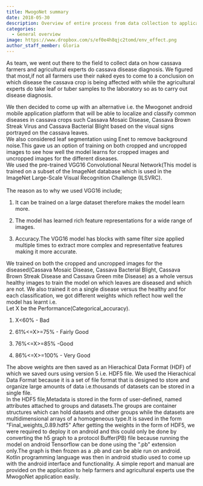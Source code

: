 ```yaml
---
title: MwogoNet summary
date: 2018-05-30
description: Overview of entire process from data collection to application development.
categories:
  - General overview
image: https://www.dropbox.com/s/ef0e4h8qjc2tomd/env_effect.png
author_staff_member: Gloria
---
```


As team, we went out there to the field to collect data on how cassava farmers and agricultural experts do cassava disease diagnosis. We figured that most,if not all farmers use their naked eyes to come to a conclusion on which disease the cassava crop is being affected with while the agricultural experts do take leaf or tuber samples  to the laboratory so as to carry out disease diagnosis.<br/>

We then decided to come up with an alternative i.e. the Mwogonet android mobile application platform that will be able to localize and classify common diseases in cassava crops such Cassava Mosaic Disease, Cassava Brown Streak Virus and Cassava Bacterial Blight based on the visual signs portrayed on the cassava leaves.<br/>
We also considered leaf segmentation using Enet to remove background noise.This gave us an option of training on both cropped and uncropped images to see how well the model learns for cropped images and uncropped images for the different diseases.<br/>
We used the pre-trained VGG16 Convolutional Neural Network(This model is trained on a subset of the ImageNet database which is used in the ImageNet Large-Scale Visual Recognition Challenge (ILSVRC).<br/><br/> The reason as to why we used VGG16 include;<br/> 
1. It can be trained on a large dataset therefore makes the model learn more.

2. The model has learned rich feature representations for a wide range of images.

3. Accuracy.The VGG16 model has blocks with same filter size applied multiple times to extract more complex and representative features making it more accurate.<br/> 

We trained on both the cropped and uncropped images for the diseased(Cassava Mosaic Disease, Cassava Bacterial Blight, Cassava Brown Streak Disease and Cassava Green mite Disease) as a whole versus healthy images to train the model on which leaves are diseased and which are not. We also trained it on a single disease versus the healthy and for each classification, we got different weights which reflect how well the model has learnt i.e.<br/>
Let X be the Performance(Categorical_accuracy).

1. X<60% - Bad

2. 61%<=X>=75% - Fairly Good

3. 76%<=X>=85% -Good

4. 86%<=X>=100% - Very Good

The above weights are then saved as an Hierachical Data Format (HDF) of which we saved ours using version 5 i.e. HDF5 file. We used the Hierachical Data Format because it is a set of file format that is designed to store and organize large amounts of data i.e.thousands of datasets can be stored in a single file.<br/>
In the HDF5 file,Metadata is stored in the form of user-defined, named attributes attached to groups and datasets.The groups are container structures which can hold datasets and other groups while the datasets are multidimensional arrays of a homogeneous type.It is saved in the form "Final_weights_0.89.hdf5"
After getting the weights in the form of HDF5, we were required to deploy it on android and this could only be done by converting the h5 graph to a protocol Buffer(PB) file because running the model on android Tensorflow can be done using the ".pb" extension only.The graph is then frozen as a .pb and can be able run on android.<br/>
Kotlin programming language was then in android studio used to come up with the android interface and functionality. A simple report and manual are provided on the application to help farmers and agricultural experts use the MwogoNet application easily.
